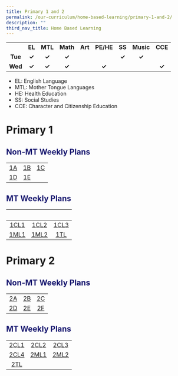 ```yaml
---
title: Primary 1 and 2
permalink: /our-curriculum/home-based-learning/primary-1-and-2/
description: ""
third_nav_title: Home Based Learning
---
```

<table style="text-align:center; font-weight:bold;">
<tbody>
  <tr>
    <td></td>
    <td>EL</td>
    <td>MTL</td>
    <td>Math</td>
    <td>Art</td>
    <td>PE/HE</td>
    <td>SS</td>
    <td>Music</td>
    <td>CCE</td>
  </tr>
  <tr>
    <td>Tue</td>
    <td>✓</td>
    <td>✓</td>
    <td>✓</td>
    <td></td>
    <td></td>
    <td>✓</td>
    <td>✓</td>
    <td></td>
  </tr>
  <tr>
    <td>Wed</td>
    <td>✓</td>
    <td>✓</td>
    <td>✓</td>
    <td></td>
    <td>✓</td>
    <td></td>
    <td></td>
    <td>✓</td>
  </tr>
</tbody>
</table>

* EL: English Language
* MTL: Mother Tongue Languages
* HE: Health Education
* SS: Social Studies
* CCE: Character and Citizenship Education

# Primary 1
<h2 style="color:midnightblue">Non-MT Weekly Plans</h2>

|   |   |   |
|:---:|:---:|:---:|
| [1A](/files/Home%20Based%20Learning/P1/hbl_weekly%20plan_t3w5(25-26jul)_1a.pdf) | [1B](/files/Home%20Based%20Learning/P1/hbl_weekly%20plan_t3w5(25-26jul)_1b.pdf) | [1C](/files/Home%20Based%20Learning/P1/hbl_weekly%20plan_t3w5(25-26jul)_1c.pdf) |
| [1D](/files/Home%20Based%20Learning/P1/hbl_weekly%20plan_t3w5(25-26jul)_1d.pdf) | [1E](/files/Home%20Based%20Learning/P1/hbl_weekly%20plan_t3w5(25-26jul)_1e.pdf) | |

<h2 style="color:midnightblue">MT Weekly Plans</h2>

|&nbsp;|&nbsp;|&nbsp;|
|:---:|:---:|:---:|
|[1CL1](/files/Home%20Based%20Learning/P1/hbl_mt%20weekly%20plan_t3w5(25-26jul)_1cl1.pdf)|[1CL2](/files/Home%20Based%20Learning/P1/hbl_mt%20weekly%20plan_t3w5(25-26jul)_1cl2.pdf)|[1CL3](/files/Home%20Based%20Learning/P1/hbl_mt%20weekly%20plan_t3w5(25-26jul)_1cl3.pdf)|
|[1ML1](/files/Home%20Based%20Learning/P1/hbl_mt%20weekly%20plan_t3w5(25-26jul)_1ml1.pdf)|[1ML2](/files/Home%20Based%20Learning/P1/hbl_mt%20weekly%20plan_t3w5(25-26jul)_1ml2.pdf)|[1TL](/files/Home%20Based%20Learning/P1/hbl_mt%20weekly%20plan_t3w5(25-26jul)_1tl.pdf)|

# Primary 2
<h2 style="color:midnightblue">Non-MT Weekly Plans</h2>

|   |   |   |
|:---:|:---:|:---:|
| [2A](/files/Home%20Based%20Learning/P2/hbl_weekly%20plan_t3w5(25-26jul)_2a.pdf) | [2B](/files/Home%20Based%20Learning/P2/hbl_weekly%20plan_t3w5(25-26jul)_2b.pdf) | [2C](/files/Home%20Based%20Learning/P2/hbl_weekly%20plan_t3w5(25-26jul)_2c.pdf) |
| [2D](/files/Home%20Based%20Learning/P2/hbl_weekly%20plan_t3w5(25-26jul)_2d.pdf) | [2E](/files/Home%20Based%20Learning/P2/hbl_weekly%20plan_t3w5(25-26jul)_2e.pdf) |[2F](/files/Home%20Based%20Learning/P2/hbl_weekly%20plan_t3w5(25-26jul)_2f.pdf)|

<h2 style="color:midnightblue">MT Weekly Plans</h2>

|   |   |   |
|:---:|:---:|:---:|
| [2CL1](/files/Home%20Based%20Learning/P2/hbl_mt%20weekly%20plan_t3w5(25-26jul)_p2cl1.pdf) | [2CL2](/files/Home%20Based%20Learning/P2/hbl_mt%20weekly%20plan_t3w5(25-26jul)_p2cl2.pdf) | [2CL3](/files/Home%20Based%20Learning/P2/hbl_mt%20weekly%20plan_t3w5(25-26jul)_p2cl3.pdf) |
| [2CL4](/files/Home%20Based%20Learning/P2/hbl_mt%20weekly%20plan_t3w5(25-26jul)_p2cl4.pdf) | [2ML1](/files/Home%20Based%20Learning/P2/hbl_mt%20weekly%20plan_t3w5(25-26jul)_p2ml1.pdf) | [2ML2](/files/Home%20Based%20Learning/P2/hbl_mt%20weekly%20plan_t3w5(25-26jul)_p2ml2.pdf)|
| [2TL](/files/Home%20Based%20Learning/P2/hbl_mt%20weekly%20plan_t3w5(25-26jul)_p2tl.pdf) | | |